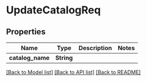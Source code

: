 # UpdateCatalogReq

## Properties

Name | Type | Description | Notes
------------ | ------------- | ------------- | -------------
**catalog_name** | **String** |  | 

[[Back to Model list]](../README.md#documentation-for-models) [[Back to API list]](../README.md#documentation-for-api-endpoints) [[Back to README]](../README.md)


